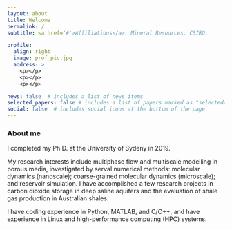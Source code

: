 ```yaml
---
layout: about
title: Welcome
permalink: /
subtitle: <a href='#'>Affiliations</a>. Mineral Resources, CSIRO.

profile:
  align: right
  image: prof_pic.jpg
  address: >
    <p></p>
    <p></p>
    <p></p>

news: false  # includes a list of news items
selected_papers: false # includes a list of papers marked as "selected={true}"
social: false  # includes social icons at the bottom of the page
---
```

### About me
I completed my Ph.D. at the University of Sydeny in 2019. 

My research interests include multiphase flow and multiscale modelling in porous media, investigated by serval numerical methods: molecular dynamics (nanoscale); coarse-grained molecular dynamics (microscale); and reservoir simulation. I have accomplished a few research projects in carbon dioxide storage in deep saline aquifers and the evaluation of shale gas production in Australian shales. 

I have coding experience in Python, MATLAB, and C/C++, and have experience in Linux and high-performance computing (HPC) systems.

